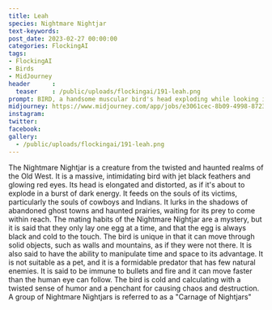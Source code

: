 ```yaml
---
title: Leah
species: Nightmare Nightjar
text-keywords: 
post_date: 2023-02-27 00:00:00
categories: FlockingAI
tags:
- FlockingAI
- Birds
- MidJourney 
header      :
  teaser    : /public/uploads/flockingai/191-leah.png
prompt: BIRD, a handsome muscular bird's head exploding while looking into the void, fantasy horror pin-up caricature , style of R. Crumb
midjourney: https://www.midjourney.com/app/jobs/e3061cec-8b09-4998-8723-cda6b78114bd
instagram: 
twitter: 
facebook: 
gallery: 
  - /public/uploads/flockingai/191-leah.png
---
```


The Nightmare Nightjar is a creature from the twisted and haunted realms of the Old West. It is a massive, intimidating bird with jet black feathers and glowing red eyes. Its head is elongated and distorted, as if it's about to explode in a burst of dark energy. It feeds on the souls of its victims, particularly the souls of cowboys and Indians. It lurks in the shadows of abandoned ghost towns and haunted prairies, waiting for its prey to come within reach. The mating habits of the Nightmare Nightjar are a mystery, but it is said that they only lay one egg at a time, and that the egg is always black and cold to the touch. The bird is unique in that it can move through solid objects, such as walls and mountains, as if they were not there. It is also said to have the ability to manipulate time and space to its advantage. It is not suitable as a pet, and it is a formidable predator that has few natural enemies. It is said to be immune to bullets and fire and it can move faster than the human eye can follow. The bird is cold and calculating with a twisted sense of humor and a penchant for causing chaos and destruction. A group of Nightmare Nightjars is referred to as a "Carnage of Nightjars"
